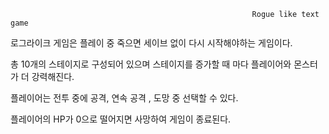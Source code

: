                                                           Rogue like text game

로그라이크 게임은 플레이 중 죽으면 세이브 없이 다시 시작해야하는 게임이다.

총 10개의 스테이지로 구성되어 있으며 스테이지를 증가할 때 마다 플레이어와 몬스터가 더 강력해진다.

플레이어는 전투 중에 공격, 연속 공격 , 도망 중 선택할 수 있다.

플레이어의 HP가 0으로 떨어지면 사망하여 게임이 종료된다.
